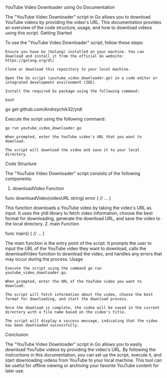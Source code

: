 YouTube Video Downloader using Go Documentation

The "YouTube Video Downloader" script in Go allows you to download YouTube videos by providing the video's URL. This documentation provides an overview of the code structure, usage, and how to download videos using this script.
Getting Started

To use the "YouTube Video Downloader" script, follow these steps:

    Ensure you have Go (Golang) installed on your machine. You can download and install it from the official Go website: https://golang.org/dl/

    Clone or download this repository to your local machine.

    Open the Go script (youtube_video_downloader.go) in a code editor or integrated development environment (IDE).

    Install the required Go package using the following command:

    bash

go get github.com/Andreychik32/ytdl

Execute the script using the following command:


    go run youtube_video_downloader.go

    When prompted, enter the YouTube video's URL that you want to download.

    The script will download the video and save it to your local directory.

Code Structure

The "YouTube Video Downloader" script consists of the following components:
1. downloadVideo Function

func downloadVideo(videoURL string) error {
    // ...
}

This function downloads a YouTube video by taking the video's URL as input. It uses the ytdl library to fetch video information, choose the best format for downloading, generate the download URL, and save the video to the local directory.
2. main Function


func main() {
    // ...
}

The main function is the entry point of the script. It prompts the user to input the URL of the YouTube video they want to download, calls the downloadVideo function to download the video, and handles any errors that may occur during the process.
Usage

    Execute the script using the command go run youtube_video_downloader.go.

    When prompted, enter the URL of the YouTube video you want to download.

    The script will fetch information about the video, choose the best format for downloading, and start the download process.

    Once the download is complete, the video will be saved in the current directory with a file name based on the video's title.

    The script will display a success message, indicating that the video has been downloaded successfully.

Conclusion

The "YouTube Video Downloader" script in Go allows you to easily download YouTube videos by providing the video's URL. By following the instructions in this documentation, you can set up the script, execute it, and start downloading videos from YouTube to your local machine. This tool can be useful for offline viewing or archiving your favorite YouTube content for later use.
